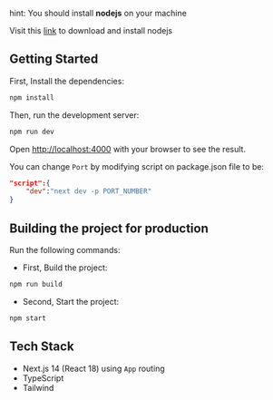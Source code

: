 hint: You should install **nodejs** on your machine

Visit this [link](https://nodejs.org/en/download/) to download and install nodejs
## Getting Started

First, Install the dependencies:

```bash
npm install
```

Then, run the development server:

```bash
npm run dev
```

Open [http://localhost:4000](http://localhost:4000) with your browser to see the result.

You can change `Port` by modifying script on package.json file to be:
```json
"script":{
    "dev":"next dev -p PORT_NUMBER"
}
```

## Building the project for production

Run the following commands:
- First, Build the project:
```bash
npm run build
```
- Second, Start the project:
```bash
npm start
```
## Tech Stack
- Next.js 14 (React 18) using `App` routing
- TypeScript
- Tailwind
